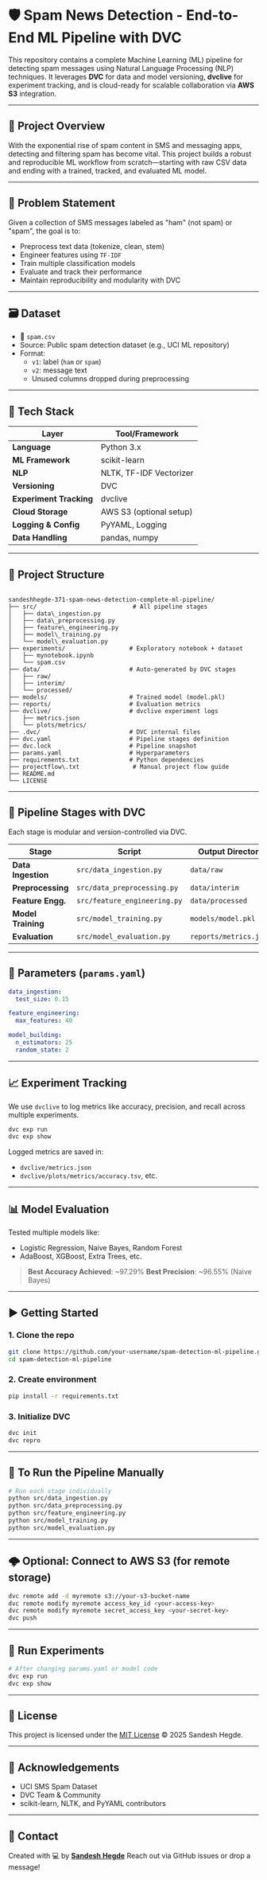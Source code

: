# 🛡️ Spam News Detection - End-to-End ML Pipeline with DVC

This repository contains a complete Machine Learning (ML) pipeline for detecting spam messages using Natural Language Processing (NLP) techniques. It leverages **DVC** for data and model versioning, **dvclive** for experiment tracking, and is cloud-ready for scalable collaboration via **AWS S3** integration.

---

## 📌 Project Overview

With the exponential rise of spam content in SMS and messaging apps, detecting and filtering spam has become vital. This project builds a robust and reproducible ML workflow from scratch—starting with raw CSV data and ending with a trained, tracked, and evaluated ML model.

---

## 🧠 Problem Statement

Given a collection of SMS messages labeled as "ham" (not spam) or "spam", the goal is to:
- Preprocess text data (tokenize, clean, stem)
- Engineer features using `TF-IDF`
- Train multiple classification models
- Evaluate and track their performance
- Maintain reproducibility and modularity with DVC

---

## 🗃️ Dataset

- 📄 `spam.csv`  
- Source: Public spam detection dataset (e.g., UCI ML repository)
- Format:  
  - `v1`: label (`ham` or `spam`)  
  - `v2`: message text  
  - Unused columns dropped during preprocessing

---

## 🧰 Tech Stack

| Layer             | Tool/Framework            |
|------------------|---------------------------|
| **Language**     | Python 3.x                |
| **ML Framework** | scikit-learn              |
| **NLP**          | NLTK, TF-IDF Vectorizer   |
| **Versioning**   | DVC                       |
| **Experiment Tracking** | dvclive           |
| **Cloud Storage**| AWS S3 (optional setup)   |
| **Logging & Config** | PyYAML, Logging       |
| **Data Handling**| pandas, numpy             |

---

## 🧱 Project Structure

```

sandeshhegde-371-spam-news-detection-complete-ml-pipeline/
├── src/                           # All pipeline stages
│   ├── data\_ingestion.py
│   ├── data\_preprocessing.py
│   ├── feature\_engineering.py
│   ├── model\_training.py
│   └── model\_evaluation.py
├── experiments/                  # Exploratory notebook + dataset
│   ├── mynotebook.ipynb
│   └── spam.csv
├── data/                         # Auto-generated by DVC stages
│   ├── raw/
│   ├── interim/
│   └── processed/
├── models/                       # Trained model (model.pkl)
├── reports/                      # Evaluation metrics
├── dvclive/                      # dvclive experiment logs
│   ├── metrics.json
│   └── plots/metrics/
├── .dvc/                         # DVC internal files
├── dvc.yaml                      # Pipeline stages definition
├── dvc.lock                      # Pipeline snapshot
├── params.yaml                   # Hyperparameters
├── requirements.txt              # Python dependencies
├── projectflow\.txt               # Manual project flow guide
├── README.md
└── LICENSE

````

---

## 🔄 Pipeline Stages with DVC

Each stage is modular and version-controlled via DVC.

| Stage               | Script                     | Output Directory      |
|--------------------|----------------------------|-----------------------|
| **Data Ingestion** | `src/data_ingestion.py`    | `data/raw`            |
| **Preprocessing**  | `src/data_preprocessing.py`| `data/interim`        |
| **Feature Engg.**  | `src/feature_engineering.py`| `data/processed`     |
| **Model Training** | `src/model_training.py`    | `models/model.pkl`    |
| **Evaluation**     | `src/model_evaluation.py`  | `reports/metrics.json`|

---

## 🔧 Parameters (`params.yaml`)

```yaml
data_ingestion:
  test_size: 0.15

feature_engineering:
  max_features: 40

model_building:
  n_estimators: 25
  random_state: 2
````

---

## 📈 Experiment Tracking

We use `dvclive` to log metrics like accuracy, precision, and recall across multiple experiments.

```bash
dvc exp run
dvc exp show
```

Logged metrics are saved in:

* `dvclive/metrics.json`
* `dvclive/plots/metrics/accuracy.tsv`, etc.

---

## 📊 Model Evaluation

Tested multiple models like:

* Logistic Regression, Naive Bayes, Random Forest
* AdaBoost, XGBoost, Extra Trees, etc.

> **Best Accuracy Achieved**: \~97.29%
> **Best Precision**: \~96.55% (Naive Bayes)

---

## ▶️ Getting Started

### 1. Clone the repo

```bash
git clone https://github.com/your-username/spam-detection-ml-pipeline.git
cd spam-detection-ml-pipeline
```

### 2. Create environment

```bash
pip install -r requirements.txt
```

### 3. Initialize DVC

```bash
dvc init
dvc repro
```

---

## 🧪 To Run the Pipeline Manually

```bash
# Run each stage individually
python src/data_ingestion.py
python src/data_preprocessing.py
python src/feature_engineering.py
python src/model_training.py
python src/model_evaluation.py
```

---

## 🌩️ Optional: Connect to AWS S3 (for remote storage)

```bash
dvc remote add -d myremote s3://your-s3-bucket-name
dvc remote modify myremote access_key_id <your-access-key>
dvc remote modify myremote secret_access_key <your-secret-key>
dvc push
```

---

## 🧪 Run Experiments

```bash
# After changing params.yaml or model code
dvc exp run
dvc exp show
```

---

## 📜 License

This project is licensed under the [MIT License](./LICENSE) © 2025 Sandesh Hegde.

---

## 🙌 Acknowledgements

* UCI SMS Spam Dataset
* DVC Team & Community
* scikit-learn, NLTK, and PyYAML contributors

---

## 💬 Contact

Created with 💻 by **[Sandesh Hegde](https://github.com/sandeshhegde-371)**
Reach out via GitHub issues or drop a message!

